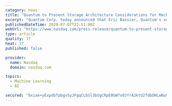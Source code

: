 ```yaml
---
category: news
title: "Quantum to Present Storage Architecture Considerations for Machine Learning at ISC 2020 Digital"
excerpt: "Quantum Corp. today announced that Eric Bassier, Quantum's senior director of product marketing, will present at the inaugural ISC 2020 Digital high performance computing- focused event, held June 22– 25,"
publishedDateTime: 2020-07-07T22:51:00Z
webUrl: "https://www.nasdaq.com/press-release/quantum-to-present-storage-architecture-considerations-for-machine-learning-at-isc"
type: article
quality: 37
heat: 37
published: false

provider:
  name: Nasdaq
  domain: nasdaq.com

topics:
  - Machine Learning
  - AI

secured: "bxiae+yExpdbTpbgvSyJFgqCLbSl3bSgCRpE0GW7x0JfrA2ktU2fdbOHLwNuL1mP4fSnn3FWq+3gajbhZL3m2IT6AkOI5S8nEjPLxryKGRNV/HsLRJFIr6qZ1K3kJWVRHd16bVYu0mUbGDonnt2+8tO398HIXCDGd2s/WxbNH0pjdNRhlhtVt5V3Iixi7g89LaYZtqSwXgmYT4Ey7CgHNh/tSMl98yrTMvrDvTm+NXIR5AxWMsoGgtObrzL3Mn5TWz+oaeXzIAIplwbNpvYvZR/bP8/TaBLtCOGq19BBnP68nwc1oUM/VrPO1+w4jwpQi78sbZFl5V1iAcoGcmiwow==;Fw/DrKSEBZxJ//mV7IUHzQ=="
---
```


